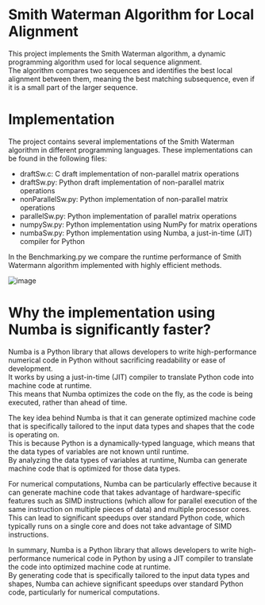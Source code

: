 # Smith Waterman Algorithm for Local Alignment
This project implements the Smith Waterman algorithm, a dynamic programming algorithm used for local sequence alignment.   
The algorithm compares two sequences and identifies the best local alignment between them, meaning the best matching subsequence, even if it is a small part of the larger sequence.

# Implementation
The project contains several implementations of the Smith Waterman algorithm in different programming languages. 
These implementations can be found in the following files:

* draftSw.c: C draft implementation of non-parallel matrix operations
* draftSw.py: Python draft implementation of non-parallel matrix operations
* nonParallelSw.py: Python implementation of non-parallel matrix operations
* parallelSw.py:  Python implementation of parallel matrix operations
* numpySw.py: Python implementation using NumPy for matrix operations
* numbaSw.py: Python implementation using Numba, a just-in-time (JIT) compiler for Python

In the Benchmarking.py we compare the runtime performance of Smith Watermann algorithm implemented with highly efficient methods.

![image](https://user-images.githubusercontent.com/129160734/235427493-1a37e535-d9b0-4d10-863c-fc14b072c8ed.png)


# Why the implementation using Numba is significantly faster?
Numba is a Python library that allows developers to write high-performance numerical code in Python without sacrificing readability or ease of development.  
It works by using a just-in-time (JIT) compiler to translate Python code into machine code at runtime.  
This means that Numba optimizes the code on the fly, as the code is being executed, rather than ahead of time.  

The key idea behind Numba is that it can generate optimized machine code that is specifically tailored to the input data types and shapes that the code is operating on.  
This is because Python is a dynamically-typed language, which means that the data types of variables are not known until runtime.  
By analyzing the data types of variables at runtime, Numba can generate machine code that is optimized for those data types.  

For numerical computations, Numba can be particularly effective because it can generate machine code that takes advantage of hardware-specific features such as SIMD instructions (which allow for parallel execution of the same instruction on multiple pieces of data) and multiple processor cores.  
This can lead to significant speedups over standard Python code, which typically runs on a single core and does not take advantage of SIMD instructions.  

In summary, Numba is a Python library that allows developers to write high-performance numerical code in Python by using a JIT compiler to translate the code into optimized machine code at runtime.  
By generating code that is specifically tailored to the input data types and shapes, Numba can achieve significant speedups over standard Python code, particularly for numerical computations.  

